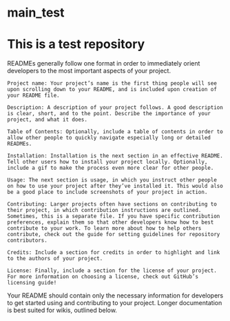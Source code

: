# main_test
# This is a test repository

READMEs generally follow one format in order to immediately orient developers to the most important aspects of your project.

    Project name: Your project’s name is the first thing people will see upon scrolling down to your README, and is included upon creation of your README file.

    Description: A description of your project follows. A good description is clear, short, and to the point. Describe the importance of your project, and what it does.

    Table of Contents: Optionally, include a table of contents in order to allow other people to quickly navigate especially long or detailed READMEs.

    Installation: Installation is the next section in an effective README. Tell other users how to install your project locally. Optionally, include a gif to make the process even more clear for other people.

    Usage: The next section is usage, in which you instruct other people on how to use your project after they’ve installed it. This would also be a good place to include screenshots of your project in action.

    Contributing: Larger projects often have sections on contributing to their project, in which contribution instructions are outlined. Sometimes, this is a separate file. If you have specific contribution preferences, explain them so that other developers know how to best contribute to your work. To learn more about how to help others contribute, check out the guide for setting guidelines for repository contributors.

    Credits: Include a section for credits in order to highlight and link to the authors of your project.

    License: Finally, include a section for the license of your project. For more information on choosing a license, check out GitHub’s licensing guide!

Your README should contain only the necessary information for developers to get started using and contributing to your project. Longer documentation is best suited for wikis, outlined below.
